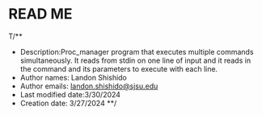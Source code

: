 
# READ ME

T/**
 * Description:Proc_manager program that executes multiple commands simultaneously. It reads from stdin on one line of input and it reads in the command and its parameters to execute with each line. 
 * Author names: Landon Shishido
 * Author emails: landon.shishido@sjsu.edu
 * Last modified date:3/30/2024
 * Creation date:  3/27/2024
 **/